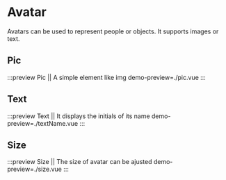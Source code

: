 # Avatar

Avatars can be used to represent people or objects. It supports images or text.

## Pic

:::preview Pic || A simple element like img
demo-preview=./pic.vue
:::

## Text

:::preview Text || It displays the initials of its name
demo-preview=./textName.vue
:::

## Size

:::preview Size || The size of avatar can be ajusted
demo-preview=./size.vue
:::

